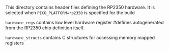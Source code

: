 This directory contains header files defining the RP2350 hardware. It is selected when
`PICO_PLATFORM=rp2350` is specified for the build

`hardware_regs` contains low level hardware register #defines autogenerated from the RP2350 chip definition itself.

`hardware_structs` contains C structures for accessing memory mapped registers

